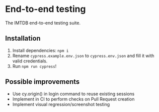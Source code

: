 # End-to-end testing
The IMTDB end-to-end testing suite.

## Installation
1. Install dependencies: `npm i`
2. Rename `cypress.example.env.json` to `cypress.env.json` and fill it with valid credentials.
3. Run `npm run cypress`!

## Possible improvements
* Use cy.origin() in login command to reuse existing sessions
* Implement in CI to perform checks on Pull Request creation
* Implement visual regression/screenshot testing
